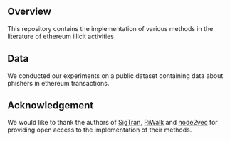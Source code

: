 ## Overview
This repository contains the implementation of various methods in the literature of ethereum illicit activities

## Data
We conducted our experiments on a public dataset containing data about phishers in ethereum transactions.

## Acknowledgement
We would like to thank the authors of [SigTran](https://github.com/fpour/SigTran), [RiWalk](https://github.com/maxuewei2/RiWalk) and [node2vec](https://github.com/aditya-grover/node2vec) for providing open access to the implementation of their methods.
